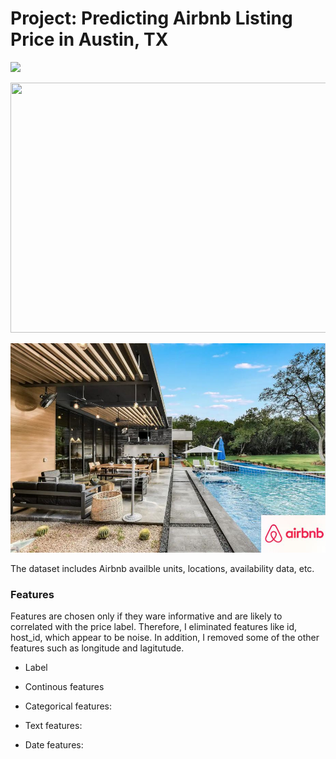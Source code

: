 # Project: Predicting Airbnb Listing Price in Austin, TX
![](images/Introduction.png)

<img src="images/Workflow.jpg" width=800 height = 400>




![](img/Austin_Airbnb.JPG)

The dataset includes Airbnb availble units, locations, availability data, etc.


### Features
Features are chosen only if they ware informative and are likely to correlated with the price label. Therefore, I eliminated features like id, host_id, which appear to be noise. In addition, I removed some of the other features such as longitude and lagitutude.

* Label


* Continous features



* Categorical features:


* Text features:


* Date features: 